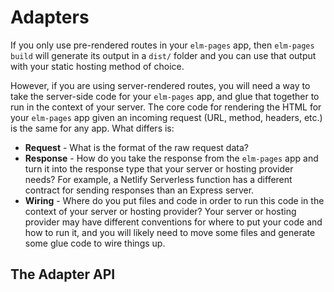 # Adapters

If you only use pre-rendered routes in your `elm-pages` app, then `elm-pages build` will generate its output in a `dist/` folder and you can use that output with your static hosting method of choice.

However, if you are using server-rendered routes, you will need a way to take the server-side code for your `elm-pages` app, and glue that together to run in the context of your server. The core code for rendering the HTML for your `elm-pages` app given an incoming request (URL, method, headers, etc.) is the same for any app. What differs is:

- **Request** - What is the format of the raw request data?
- **Response** - How do you take the response from the `elm-pages` app and turn it into the response type that your server or hosting provider needs? For example, a Netlify Serverless function has a different contract for sending responses than an Express server.
- **Wiring** - Where do you put files and code in order to run this code in the context of your server or hosting provider? Your server or hosting provider may have different conventions for where to put your code and how to run it, and you will likely need to move some files and generate some glue code to wire things up.

## The Adapter API
